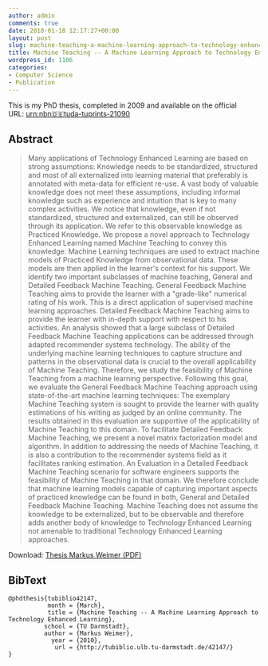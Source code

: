 ```yaml
---
author: admin
comments: true
date: 2010-01-18 12:17:27+00:00
layout: post
slug: machine-teaching-a-machine-learning-approach-to-technology-enhanced-learning
title: Machine Teaching -- A Machine Learning Approach to Technology Enhanced Learning
wordpress_id: 1106
categories:
- Computer Science
- Publication
---
```


This is my PhD thesis, completed in 2009 and available on the official URL: [urn:nbn:de:tuda-tuprints-21090](http://nbn-resolving.de/urn/resolver.pl?urn=urn:nbn:de:tuda-tuprints-21090)


## Abstract




<blockquote>Many applications of Technology Enhanced Learning are based on strong assumptions: Knowledge needs to be standardized, structured and most of all externalized into learning material that preferably is annotated with meta-data for efficient re-use. A vast body of valuable knowledge does not meet these assumptions, including informal knowledge such as experience and intuition that is key to many complex activities. We notice that knowledge, even if not standardized, structured and externalized, can still be observed through its application. We refer to this observable knowledge as Practiced Knowledge. We propose a novel approach to Technology Enhanced Learning named Machine Teaching to convey this knowledge: Machine Learning techniques are used to extract machine models of Practiced Knowledge from observational data. These models are then applied in the learner's context for his support. We identify two important subclasses of machine teaching, General and Detailed Feedback Machine Teaching. General Feedback Machine Teaching aims to provide the learner with a "grade-like" numerical rating of his work. This is a direct application of supervised machine learning approaches. Detailed Feedback Machine Teaching aims to provide the learner with in-depth support with respect to his activities. An analysis showed that a large subclass of Detailed Feedback Machine Teaching applications can be addressed through adapted recommender systems technology. The ability of the underlying machine learning techniques to capture structure and patterns in the observational data is crucial to the overall applicability of Machine Teaching. Therefore, we study the feasibility of Machine Teaching from a machine learning perspective. Following this goal, we evaluate the General Feedback Machine Teaching approach using state-of-the-art machine learning techniques: The exemplary Machine Teaching system is sought to provide the learner with quality estimations of his writing as judged by an online community. The results obtained in this evaluation are supportive of the applicability of Machine Teaching to this domain. To facilitate Detailed Feedback Machine Teaching, we present a novel matrix factorization model and algorithm. In addition to addressing the needs of Machine Teaching, it is also a contribution to the recommender systems field as it facilitates ranking estimation. An Evaluation in a Detailed Feedback Machine Teaching scenario for software engineers supports the feasibility of Machine Teaching in that domain. We therefore conclude that machine learning models capable of capturing important aspects of practiced knowledge can be found in both, General and Detailed Feedback Machine Teaching. Machine Teaching does not assume the knowledge to be externalized, but to be observable and therefore adds another body of knowledge to Technology Enhanced Learning not amenable to traditional Technology Enhanced Learning approaches.

</blockquote>


Download: [Thesis Markus Weimer (PDF)](http://cs.markusweimer.com/wp-content/uploads/2012/04/Thesis-Markus-Weimer.pdf)


## BibText



    
    @phdthesis{tubiblio42147,
               month = {March},
               title = {Machine Teaching -- A Machine Learning Approach to Technology Enhanced Learning},
              school = {TU Darmstadt},
              author = {Markus Weimer},
                year = {2010},
                 url = {http://tubiblio.ulb.tu-darmstadt.de/42147/}
    }
